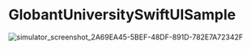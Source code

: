 # GlobantUniversitySwiftUISample

![simulator_screenshot_2A69EA45-5BEF-48DF-891D-782E7A72342F](https://user-images.githubusercontent.com/74671152/136449134-610bec9f-674f-4af6-97dd-34fa98046ca6.png)
